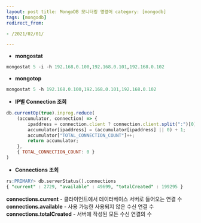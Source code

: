 ```yaml
---
layout: post title: MongoDB 모니터링 명령어 category: [mongodb]
tags: [mongodb]
redirect_from:

- /2021/02/01/

---
```


- **mongostat**

```sql
mongostat 5 -i -h 192.168.0.100,192.168.0.101,192.168.0.102
```

- **mongotop**

```sql
mongostat 5 -h 192.168.0.100,192.168.0.101,192.168.0.102
```

- **IP별 Connection 조회**

```jsx
db.currentOp(true).inprog.reduce(
    (accumulator, connection) => {
        ipaddress = connection.client ? connection.client.split(":")[0] : "unknown";
        accumulator[ipaddress] = (accumulator[ipaddress] || 0) + 1;
        accumulator["TOTAL_CONNECTION_COUNT"]++;
        return accumulator;
    },
    { TOTAL_CONNECTION_COUNT: 0 }
)
```

- **Connections 조회**

```sql  
rs:PRIMARY> db.serverStatus().connections
{ "current" : 2729, "available" : 49699, "totalCreated" : 199295 }
```

**connections.current** - 클라이언트에서 데이터베이스 서버로 들어오는 연결 수  
**connections.available** - 사용 가능한 사용되지 않은 수신 연결 수  
**connections.totalCreated** - 서버에 작성된 모든 수신 연결의 수
